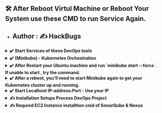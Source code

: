 
## 🛠️ After Reboot Virtul Machine or Reboot Your System use these CMD to run Service Again.
- ## Author : ✍️ HackBugs

<details><summary><b>✔️ Start Services of these DevOps tools</b></summary>
 
```
- docker ps -a
```
```
- docker start sonar
```
```
- docker start Nexus
```

## ✔️ Nexus and SonarQube Start docker container
```
- docker rm sonar
```
```
- docker rm Nexus
```
```
- docker run -d --name sonar -p 9000:9000 sonarqube:lts-community
```
```
- docker run -d --name Nexus -p 8081:8081 sonatype/nexus3
```

## ✔️ Nexus and SonarQube
```
- docker logs sonar
```
```
- docker logs Nexus
```

## ✔️ jenkins
```
- sudo systemctl start jenkins
```
```
- sudo systemctl enable jenkins
```
```
- sudo systemctl status jenkins
```
```
- sudo systemctl restart jenkins
```
```
- sudo cat /var/lib/jenkins/secrets/initialAdminPassword
```

## ✔️ Systemd:
#### Start Prometheus service

```
tar -xvf prometheus-2.54.0-rc.0.linux-amd64.tar.gz
cd > prometheus-2.54.0-rc.0.linux-amd64
./prometheus &
```
- After reboot Machine run only `./prometheus &`

- Blackbox Exporter same like Prometheus `./blackbox_exporter &`
```
tar -xvf blackbox_exporter-0.25.0.linux-amd64.tar.gz
cd > blackbox_exporter-0.25.0.linux-amd64 
./prometheus &
```
```
sudo systemctl start prometheus
sudo systemctl daemon-reload
```

#### Start Grafana service
```
sudo systemctl start grafana-server
```

#### Check status
```
sudo systemctl status prometheus
sudo systemctl status grafana-server
```

#### Enable services to start on boot
```
sudo systemctl enable prometheus
sudo systemctl enable grafana-server
```

#### Logs Check:
```
sudo journalctl -u prometheus
sudo journalctl -u grafana-server
```

## ✔️ Docker Start docker container
#### Start Prometheus container
```
docker start prometheus
```

#### Start Grafana container
```
docker start grafana
```

#### Check running containers
```
docker ps -a
```

#### Logs Check:
```
docker logs prometheus
docker logs grafana
```
</details>
<details><summary><b>✔️ (Minikube) - Kubernetes Orchestration</b></summary>

- Minikube > Kubeadm > kubelet > kubectl
 
1. Restart Minikube
 
 ```sh
 minikube stop
 minikube start --driver=docker
 ```
2. Restart kubeadm
 ```
 kubeadm reset
 kubeadm init
 ```
3. Restart kubelet
 ```
 sudo systemctl restart kubelet
 ```
4. Restart kubectl
 ```sh
 kubectl config view
 kubectl config use-context <context-name>
  
 ```
 ```sh
 # For Linux
 curl -LO "https://dl.k8s.io/release/v1.27.1/bin/linux/amd64/kubectl"
 chmod +x ./kubectl
 sudo mv ./kubectl /usr/local/bin/kubectl

 # Verify installation
 kubectl version --client
 ```
</details>

<details><summary><b>✔️ After Restart your Ubuntu machine and run `minikube start --force`. If unable to start , try the command.</b></summary>
 
The error message indicates multiple issues when Minikube attempts to start with the Docker driver. Here’s a breakdown of the errors and how to address them:

### 1. **Root Privileges Issue**

You’re running Minikube with root privileges, which is not recommended for the Docker driver. Minikube should be run as a regular user. If you’re currently logged in as root, switch to a non-root user and try starting Minikube again.

### 2. **Docker Container Missing**

Minikube is trying to create a Docker container but is encountering issues. Ensure Docker is correctly set up and running on your system.

### 3. **Certificates Issue**

The error message about certificates (`certificate apiserver-kubelet-client not signed by CA certificate ca`) suggests a problem with Kubernetes certificate generation. This is often due to issues with the Minikube setup or conflicts with existing files.

### Steps to Resolve:

1. **Switch to Non-Root User:**
   - Log out from the root user and log in with your regular user account. Ensure that your user is part of the `docker` group.
     ```bash
     sudo usermod -aG docker $USER
     ```
   - After adding your user to the `docker` group, log out and log back in.

2. **Clean Up Existing Minikube Data:**
   - Sometimes, cleaning up existing Minikube data can resolve issues:
     ```bash
     minikube delete
     sudo rm -rf /var/lib/minikube
     ```

3. **Start Minikube with the Docker Driver:**
   - Start Minikube using the Docker driver as a non-root user:
     ```bash
     minikube start --driver=docker
     ```

4. **Check System Requirements:**
   - Make sure your system meets the necessary requirements. Verify the kernel version and system configurations:
     ```bash
     uname -r
     ```

5. **Verify Docker and Kubernetes Setup:**
   - Ensure Docker is correctly installed and running. You can restart Docker if needed:
     ```bash
     sudo systemctl restart docker
     ```

6. **Check Minikube Logs for More Details:**
   - If problems persist, check Minikube logs for more details:
     ```bash
     minikube logs --file=logs.txt
     ```

7. **Consider Using the `none` Driver:**
   - If running Minikube within a VM, you might need to use the `none` driver:
     ```bash
     minikube start --driver=none
     ```

### Additional Resources

If you continue facing issues, consider checking the Minikube documentation or filing an issue on the [Minikube GitHub page](https://github.com/kubernetes/minikube/issues). 
</details>

<details><summary><b>✔️ After a reboot, you'll need to start Minikube again to get your Kubernetes cluster up and running.</b></summary>


### 1. **Start Minikube**

Run the following command to start Minikube:
```bash
minikube start
```

This will start the Minikube cluster with the previously used configuration.

### 2. **Check Minikube Status**

After starting Minikube, check the status to ensure everything is running correctly:
```bash
minikube status
```

### 3. **If Minikube Does Not Start**

If Minikube does not start properly, you might need to troubleshoot or reinitialize it:

#### **Delete and Recreate Minikube Cluster**
If you encounter persistent issues, you can delete the existing Minikube cluster and start a new one:

1. **Delete Minikube Cluster:**
   ```bash
   minikube delete
   ```

2. **Start a New Minikube Cluster:**
   ```bash
   minikube start
   ```

### Additional Tips

- **Check Docker Status**: Ensure that Docker is running properly as Minikube relies on Docker for its operation:
  ```bash
  sudo systemctl status docker
  ```

- **Check Minikube Logs**: If you encounter issues starting Minikube, you can check the logs for more information:
  ```bash
  minikube logs
  ```

- **Configure Minikube to Start on Boot**: If you want Minikube to start automatically after a reboot, you can create a systemd service. This requires creating a service file in `/etc/systemd/system/` and configuring it to run Minikube start commands.

### Example Systemd Service File

1. **Create a Service File**:
   ```bash
   sudo nano /etc/systemd/system/minikube.service
   ```

2. **Add the Following Content**:
   ```ini
   [Unit]
   Description=Minikube Service
   After=docker.service
   Requires=docker.service

   [Service]
   User=$USER
   ExecStart=/usr/local/bin/minikube start --driver=docker
   ExecStop=/usr/local/bin/minikube stop
   Restart=always

   [Install]
   WantedBy=multi-user.target
   ```

   Replace `$USER` with your actual username.

3. **Reload systemd and Enable the Service**:
   ```bash
   sudo systemctl daemon-reload
   sudo systemctl enable minikube
   ```

4. **Start Minikube Service**:
   ```bash
   sudo systemctl start minikube
   ```

By following these steps, you should be able to manage Minikube effectively after a reboot.

</details>

<details><summary><b>✔️ Start Localhost IP-address:Port - Use your IP</b></summary>
- http://192.168.43.72:8081/  Nexus
- http://192.168.43.72:9000/ SonarQube
- http://192.168.43.72:8080/ Jenkins
- http://192.168.43.72:9090/ Prometheus
- http://192.168.43.72:3000/ Grafana
- http://192.168.43.72:9115/ Blackbox Exporter
</details>

<details><summary><b> ✍️ Installation Setups Process DevOps Project</b></summary>

## AWS - VPC 
## AWS Network Environment setup
EC2 > Security Groups > launch-wizard-2 > Edit inbound rules
  - Private
  - Isolated environment
  - Deployment will secure
  - ![inbound rules](https://github.com/jaiswaladi246/DevOps_Shack_Ultimate_Pipeline_12_march/blob/main/PHASE-1/Screenshot%202024-03-13%20002123.png)

#### Create this all EC2 Instances

**EC2 > Number of instances - 3 > Ubuntu Server 22.4 > t2.medium > Configure storage 25 GB**
- [Insatll kubernetes orchestration](https://github.com/HackBugs/DevOps_Shack_Ultimate_Pipeline_12_march/blob/main/PHASE-1/2.%20K8-Setup.md)
 - Master - EC2-1
 - Slave1 - EC2-2
 - Slave2 - EC2-3

**EC2 > Number of instances - 2 > Ubuntu Server 22.4 > t2.medium > Configure storage 20 GB**
- SonarQube - EC2-5
- Nexus - EC2-6

**EC2 > Number of instances - 1 > Ubuntu Server 22.4 > t2.large > Configure storage 30 GB**
- Jenkins - EC2-4

**EC2 > Number of instances - 1 > Ubuntu Server 22.4 > t2.large > Configure storage 20 GB**
- For Monitoring - EC2-7
    - [Prometheus](https://prometheus.io/download/)
        - [Blackbox-exporter](https://prometheus.io/download/)
    - [Grafana](https://grafana.com/grafana/download)
 
## Downlaod Packeges use with script
```sh
vi 1.sh > Paste inside if have more installation pkg
chmod +x 1sh - Change permissions to executable 
./1.sh - execute run script
```
      
## Install Plugins in Jenkins for this Project
####  After Installation And configure inside | Jenkins > Tools
  - JDK - Eclipse Temurin installer
  - Maven Integration
  - Maven - Config File Provider
  - Maven - Pipeline Maven Integration
  - Sonar - SonarQube Scanner - This is tool
  - Sonar - sonarQube server
  - Docker
  - Docker Pipeline
  - Docker-Build-step
  - Kubernetes
  - Kubernetes CLI
  - Kubernetes Client API
  - Kubernetes Credentials
</details>
<details><summary><b> ✍️ Requred EC2 Instance installtion cmd of SonarQube & Nexus</b></summary>
 
### [Kubernetes install](https://github.com/HackBugs/DevOps_Shack_Ultimate_Pipeline_12_march-2/blob/main/PHASE-1/2.%20K8-Setup.md)
  - Master - EC2-1
  - Slave - EC2-2
  - Slave - EC2-3
### [Docker install on both](https://docs.docker.com/engine/install/ubuntu/)
- SonarQube - EC2-4
  ```sh
  docker run -d --name sonar -p 9000:9000 sonarqube:lts-community
  ```
- Nexus - EC2-5
  ```sh
  docker run -d --name Nexus -p 8081:8081 sonatype/nexus3
  ```
- jenkins - EC2-6
  - JDK
  - run installtion script of jenkins
  - install docker
### Install one EC2-7 machine all three tools
- Prometheus
- Blackbox-exporter
- Grafana
</details>
